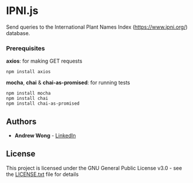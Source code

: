 # IPNI.js

Send queries to the International Plant Names Index (https://www.ipni.org/) database.

### Prerequisites	

**axios**: for making GET requests

```	
npm install axios
```	
**mocha**, **chai** & **chai-as-promised**: for running tests
```	
npm install mocha
npm install chai
npm install chai-as-promised
```	

## Authors

* **Andrew Wong** - [LinkedIn](https://www.linkedin.com/in/andrew-wong-438509100/)

## License

This project is licensed under the GNU General Public License v3.0 - see the [LICENSE.txt](LICENSE.txt) file for details
